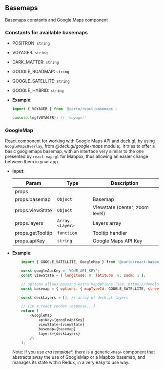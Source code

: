 ## Basemaps

Basemaps constants and Google Maps component

### Constants for available basemaps

- POSITRON: <code>string</code>
- VOYAGER: <code>string</code>
- DARK_MATTER: <code>string</code>
- GOOGLE_ROADMAP: <code>string</code>
- GOOGLE_SATELLITE: <code>string</code>
- GOOGLE_HYBRID: <code>string</code>

- **Example**:
    ```js
    import { VOYAGER } from '@carto/react-basemaps';

    console.log(VOYAGER); // 'voyager'
    ```

### GoogleMap

React component for working with Google Maps API and [deck.gl](https://deck.gl), by using `GoogleMapsOverlay`, from *@deck.gl/google-maps* module;. It tries to offer a basic googlemaps basemap, with an interface very similar to the one presented by `react-map-gl` for Mabpox, thus allowing an easier change between them in your app.

- **Input**:

    | Param            | Type                             | Description                      |
    | ---------------- | -------------------------------- | -------------------------------- |
    | props            |                                  |                                  |
    | props.basemap    | <code>Object</code>              | Basemap |
    | props.viewState  | <code>Object</code>              | Viewstate (center, zoom level)   |
    | props.layers     | <code>Array.&lt;Layer&gt;</code> | Layers array                      |
    | props.getTooltip | <code>function</code>            | Tooltip handler                  |
    | props.apiKey     | <code>string</code>              | Google Maps API Key              |

- **Example**:
    ```js
        import { GOOGLE_SATELLITE, GoogleMap } from '@carto/react-basemaps';

        const googleApiKey = 'YOUR_API_KEY';
        const viewState = { longitude: 0, latitude: 0, zoom: 1 };

        // options allows passing extra MapOptions (see: https://developers.google.com/maps/documentation/javascript/reference/map#MapOptions)
        const basemap = { options: { mapTypeId: GOOGLE_SATELLITE, streetViewControl: true } };

        const deckLayers = []; // array of deck.gl layers

        // (in a react render response...)
        return (
            <GoogleMap
                apiKey={googleApiKey}
                viewState={viewState}
                basemap={basemap}
                layers={deckLayers}
            />
        );
    ```

    Note: if you use *cra template**, there is a generic `<Map>` component that abstracts away the use of GoogleMap or a Mapbox basemap, and manages its state within Redux, in a very easy to use way.